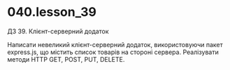 # 040.lesson_39

ДЗ 39. Клієнт-серверний додаток

Написати невеликий клієнт-серверний додаток, використовуючи пакет express.js, що містить список товарів на стороні сервера. 
Реалізувати методи HTTP GET, POST, PUT, DELETE.
